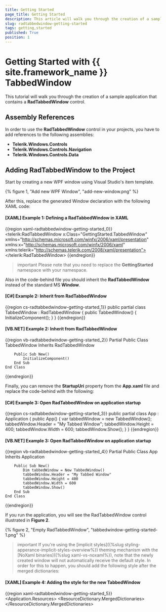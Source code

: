 ```yaml
---
title: Getting Started
page_title: Getting Started
description: This article will walk you through the creation of a sample application that contains a RadTabbedWindow control.
slug: radtabbedwindow-getting-started
tags: getting,started
published: True
position: 1
---
```


# Getting Started with {{ site.framework_name }} TabbedWindow

This tutorial will walk you through the creation of a sample application that contains a __RadTabbedWindow__ control. 

## Assembly References

In order to use the __RadTabbedWindow__ control in your projects, you have to add references to the following assemblies:			

* __Telerik.Windows.Controls__
* __Telerik.Windows.Controls.Navigation__
* __Telerik.Windows.Controls.Data__

## Adding RadTabbedWindow to the Project

Start by creating a new WPF window using Visual Studio's item template.

{% figure 1, "Add new WPF Window", "add-new-window.png" %}

After this, replace the generated Window declaration with the following XAML code:

#### __[XAML] Example 1: Defining a RadTabbedWindow in XAML__

{{region xaml-radtabbedwindow-getting-started_0}}
    <telerik:RadTabbedWindow x:Class="GettingStarted.TabbedWindow"
                xmlns="http://schemas.microsoft.com/winfx/2006/xaml/presentation"
                xmlns:x="http://schemas.microsoft.com/winfx/2006/xaml"
                xmlns:telerik="http://schemas.telerik.com/2008/xaml/presentation">
    </telerik:RadTabbedWindow>
{{endregion}}

>important Please note that you need to replace the **GettingStarted** namespace with your namespace.

Also in the code-behind file you should inherit the __RadTabbedWindow__ instead of the standard MS __Window__.

#### __[C#] Example 2: Inherit from RadTabbedWindow__

{{region cs-radtabbedwindow-getting-started_1}}
    public partial class TabbedWindow : RadTabbedWindow
    {
        public TabbedWindow()
        {
            InitializeComponent();
        }
    }
{{endregion}}

#### __[VB.NET] Example 2: Inherit from RadTabbedWindow__

{{region vb-radtabbedwindow-getting-started_2}}
	Partial Public Class TabbedWindow
		Inherits RadTabbedWindow

		Public Sub New()
			InitializeComponent()
		End Sub
	End Class
{{endregion}}

Finally, you can remove the **StartupUri** property from the **App.xaml** file and replace the code-behind with the following:

#### __[C#] Example 3: Open RadTabbedWindow on application startup__

{{region cs-radtabbedwindow-getting-started_3}}
    public partial class App : Application
    {
        public App()
        {
            var tabbedWindow = new TabbedWindow();
            tabbedWindow.Header = "My Tabbed Window";
            tabbedWindow.Height = 400;
            tabbedWindow.Width = 600;
            tabbedWindow.Show();
        }
    }
{{endregion}}

#### __[VB.NET] Example 3: Open RadTabbedWindow on application startup__

{{region vb-radtabbedwindow-getting-started_4}}
	Partial Public Class App
		Inherits Application

		Public Sub New()
			Dim tabbedWindow = New TabbedWindow()
			tabbedWindow.Header = "My Tabbed Window"
			tabbedWindow.Height = 400
			tabbedWindow.Width = 600
			tabbedWindow.Show()
		End Sub
	End Class
{{endregion}}

If you run the application, you will see the RadTabbedWindow control illustrated in __Figure 2__. 

{% figure 2, "Empty RadTabbedWindow", "tabbedwindow-getting-started-1.png" %}

>important If you're using the [implicit styles]({%slug styling-apperance-implicit-styles-overview%}) theming mechanism with the [NoXaml binaries]({%slug xaml-vs-noxaml%}), note that the newly created window will not automatically receive the default style. In order for this to happen, you should add the following style after the merged dictionaries:

#### __[XAML] Example 4: Adding the style for the new TabbedWindow__

{{region xaml-radtabbedwindow-getting-started_5}}
    <Application.Resources>
        <ResourceDictionary>
            <ResourceDictionary.MergedDictionaries>
                <ResourceDictionary Source="Themes/System.Windows.xaml" />
                <ResourceDictionary Source="Themes/Telerik.Windows.Controls.xaml" />
                <ResourceDictionary Source="Themes/Telerik.Windows.Controls.Navigation.xaml" />
            </ResourceDictionary.MergedDictionaries>
            <Style TargetType="local:TabbedWindow" BasedOn="{StaticResource RadTabbedWindowStyle}" />
        </ResourceDictionary>
    </Application.Resources>
{{endregion}}

## Add Tabs

You can add tabs to the window by directly defining them as its content.

#### __[XAML] Example 5: Adding Tabs to RadTabbedWindow in XAML__

{{region xaml-radtabbedwindow-getting-started_6}}
    <telerik:RadTabbedWindow x:Class="GettingStarted.TabbedWindow"
                xmlns="http://schemas.microsoft.com/winfx/2006/xaml/presentation"
                xmlns:x="http://schemas.microsoft.com/winfx/2006/xaml"
                xmlns:telerik="http://schemas.telerik.com/2008/xaml/presentation">
        <telerik:RadTabItem Header="Microsoft">
            <TextBlock Text="Microsoft Content" />
        </telerik:RadTabItem>
        <telerik:RadTabItem Header="Google">
            <TextBlock Text="Google Content" />
        </telerik:RadTabItem>
        <telerik:RadTabItem Header="Progress">
            <TextBlock Text="Progress Content" />
        </telerik:RadTabItem>
    </telerik:RadTabbedWindow>
{{endregion}}

Upon running the application, your RadTabbedWindow should now be populated with tabs as shown on **Figure 3**.

{% figure 3, "RadTabbedWindow with tabs", "tabbedwindow-getting-started-2.png" %}

Alternatively, you can set the **ItemsSource** property of the control or bind it to a collection in your viewmodel. You can find an example of how to do this in the [Data Binding]({%slug radtabbedwindow-data-binding%}) article.

## Setting a Theme

The controls from our suite support different themes. You can see how to apply a theme different than the default one in the [Setting a Theme]({%slug styling-apperance-implicit-styles-overview%}) help article.

>important Changing the theme using implicit styles will affect all controls that have styles defined in the merged resource dictionaries. This is applicable only for the controls in the scope in which the resources are merged. 

To change the theme, you can follow the steps below:
* Choose between the themes and add reference to the corresponding theme assembly (ex: **Telerik.Windows.Themes.Windows8.dll**). You can see the different themes applied in the **Theming** examples from our [WPF Controls Examples](https://demos.telerik.com/wpf/) application.

* Merge the resource dictionaries with the namespace required for the controls that you are using from the theme assembly. For __RadTabbedWindow__, you will need to merge the following resource dictionaries:

	* __System.Windows.xaml__
	* __Telerik.Windows.Controls.xaml__
	* __Telerik.Windows.Controls.Navigation.xaml__

__Example 6__ demonstrates how to merge the resource dictionaries so that they are applied globally for the entire application.

#### __[XAML] Example 6: Merge the ResourceDictionaries__  
{{region xaml-radtabbedwindow-getting-started_7}}
		<Application.Resources>
			<ResourceDictionary>
				<ResourceDictionary.MergedDictionaries>
	                <ResourceDictionary Source="/Telerik.Windows.Themes.Windows8;component/Themes/System.Windows.xaml"/>
	                <ResourceDictionary Source="/Telerik.Windows.Themes.Windows8;component/Themes/Telerik.Windows.Controls.xaml"/>
	                <ResourceDictionary Source="/Telerik.Windows.Themes.Windows8;component/Themes/Telerik.Windows.Controls.Navigation.xaml"/>
				</ResourceDictionary.MergedDictionaries>
	                <Style TargetType="local:TabbedWindow" BasedOn="{StaticResource RadTabbedWindowStyle}" />
			</ResourceDictionary>
		</Application.Resources>
{{endregion}}

__Figure 4__ shows __RadTabbedWindow__ with the **Windows8** theme applied.
	
{% figure 4, "RadTabbedWindow with the Windows8 theme", "tabbedwindow-getting-started-3.png" %}

{% if site.site_name == 'WPF' %}
## Telerik UI for WPF Learning Resources

* [Telerik UI for WPF TabbedWindow Component](https://www.telerik.com/products/wpf/tabbedwindow.aspx)
* [Getting Started with Telerik UI for WPF Components]({%slug getting-started-first-steps%})
* [Telerik UI for WPF Installation]({%slug installation-installing-which-file-do-i-need%})
* [Telerik UI for WPF and WinForms Integration]({%slug winforms-integration%})
* [Telerik UI for WPF Visual Studio Templates]({%slug visual-studio-templates%})
* [Setting a Theme with Telerik UI for WPF]({%slug styling-apperance-implicit-styles-overview%})
* [Telerik UI for WPF Virtual Classroom (Training Courses for Registered Users)](https://learn.telerik.com/learn/course/external/view/elearning/16/telerik-ui-for-wpf) 
* [Telerik UI for WPF License Agreement](https://www.telerik.com/purchase/license-agreement/wpf-dlw-s)
{% endif %}

## See Also

* [Key Properties]({%slug radtabbedwindow-key-properties%})
* [Events]({%slug radtabbedwindow-events%})
* [Styles and Templates]({%slug radtabbedwindow-styles-and-templates%})
